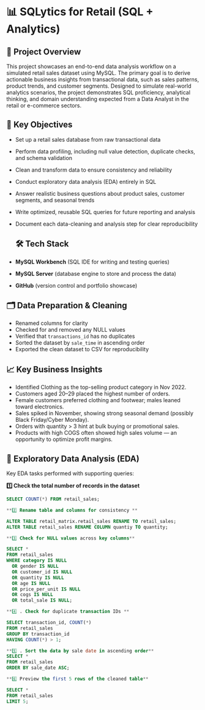 # 📊  SQLytics for Retail (SQL + Analytics)

## 📝 Project Overview

This project showcases an end-to-end data analysis workflow on a simulated retail sales dataset using MySQL. The primary goal is to derive actionable business insights from transactional data, such as sales patterns, product trends, and customer segments. Designed to simulate real-world analytics scenarios, the project demonstrates SQL proficiency, analytical thinking, and domain understanding expected from a Data Analyst in the retail or e-commerce sectors.

## 🎯 Key Objectives

- Set up a retail sales database from raw transactional data
- Perform data profiling, including null value detection, duplicate checks, and schema validation
- Clean and transform data to ensure consistency and reliability
- Conduct exploratory data analysis (EDA) entirely in SQL
- Answer realistic business questions about product sales, customer segments, and seasonal trends
- Write optimized, reusable SQL queries for future reporting and analysis
- Document each data-cleaning and analysis step for clear reproducibility

  ## 🛠️ Tech Stack

- **MySQL Workbench** (SQL IDE for writing and testing queries)  
- **MySQL Server** (database engine to store and process the data)  
- **GitHub** (version control and portfolio showcase)
  
## 🗂️ Data Preparation & Cleaning

- Renamed columns for clarity  
- Checked for and removed any NULL values  
- Verified that `transactions_id` has no duplicates  
- Sorted the dataset by `sale_time` in ascending order  
- Exported the clean dataset to CSV for reproducibility


 ## 📈 Key Business Insights

- Identified Clothing as the top-selling product category in Nov 2022.
- Customers aged 20–29 placed the highest number of orders.
- Female customers preferred clothing and footwear; males leaned toward electronics.
- Sales spiked in November, showing strong seasonal demand (possibly Black Friday/Cyber Monday).
- Orders with quantity > 3 hint at bulk buying or promotional sales.
- Products with high COGS often showed high sales volume — an opportunity to optimize profit margins.

## 🔎 Exploratory Data Analysis (EDA)

Key EDA tasks performed with supporting queries:

**1️⃣ Check the total number of records in the dataset**  

```SQL
SELECT COUNT(*) FROM retail_sales;

**2️⃣ Rename table and columns for consistency **

ALTER TABLE retail_matrix.retail_sales RENAME TO retail_sales;
ALTER TABLE retail_sales RENAME COLUMN quantiy TO quantity;

**3️⃣ Check for NULL values across key columns**

SELECT *
FROM retail_sales
WHERE category IS NULL
  OR gender IS NULL
  OR customer_id IS NULL
  OR quantity IS NULL
  OR age IS NULL
  OR price_per_unit IS NULL
  OR cogs IS NULL
  OR total_sale IS NULL;

**4️⃣ . Check for duplicate transaction IDs **

SELECT transaction_id, COUNT(*)
FROM retail_sales
GROUP BY transaction_id
HAVING COUNT(*) > 1;

**5️⃣ . Sort the data by sale date in ascending order**
SELECT *
FROM retail_sales
ORDER BY sale_date ASC;

**6️⃣ Preview the first 5 rows of the cleaned table**

SELECT *
FROM retail_sales
LIMIT 5;



 

